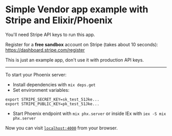 # Simple Vendor app example with Stripe and Elixir/Phoenix

You'll need Stripe API keys to run this app.

Register for a **free sandbox** account on Stripe (takes about 10 seconds): https://dashboard.stripe.com/register

This is just an example app, don't use it with production API keys.

---

To start your Phoenix server:

  * Install dependencies with `mix deps.get`
  * Set environment variables:
  ```
  export STRIPE_SECRET_KEY=sk_test_51Jke...
  export STRIPE_PUBLIC_KEY=pk_test_51Jke...
  ```
  * Start Phoenix endpoint with `mix phx.server` or inside IEx with `iex -S mix phx.server`

Now you can visit [`localhost:4000`](http://localhost:4000) from your browser.
